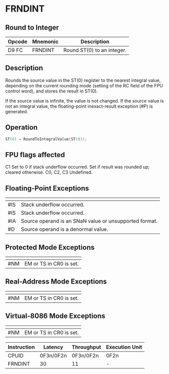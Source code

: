 # FRNDINT
 
## Round to Integer
 
 
|Opcode|Mnemonic|Description|
|-|-|-|
|D9 FC|FRNDINT|Round ST(0) to an integer.|
 
## Description
 
Rounds the source value in the ST(0) register to the nearest integral value, depending on the current rounding mode (setting of the RC field of the FPU control word), and stores the result in ST(0).
 
If the source value is infinite, the value is not changed. If the source value is not an integral value, the floating-point inexact-result exception (#P) is generated.
 
 
## Operation
 
```c
ST(0) = RoundToIntegralValue(ST(0));

```
 
 
## FPU flags affected
 
C1 Set to 0 if stack underflow occurred.
Set if result was rounded up; cleared otherwise.
C0, C2, C3 Undefined.

 
 
## Floating-Point Exceptions
 
|[]()||
|-|-|
|#IS|Stack underflow occurred.|
|#IS|Stack underflow occurred.|
|#IA|Source operand is an SNaN value or unsupported format.|
|#D|Source operand is a denormal value.|
 
## Protected Mode Exceptions
 
|[]()||
|-|-|
|#NM|EM or TS in CR0 is set.|
 
## Real-Address Mode Exceptions
 
|[]()||
|-|-|
|#NM|EM or TS in CR0 is set.|
 
## Virtual-8086 Mode Exceptions
 
|[]()||
|-|-|
|#NM|EM or TS in CR0 is set.|
 
|Instruction|Latency|Throughput|Execution Unit|
|-|-|-|-|
|CPUID|0F3n/0F2n|0F3n/0F2n|0F2n|
|FRNDINT|30|11|-|
